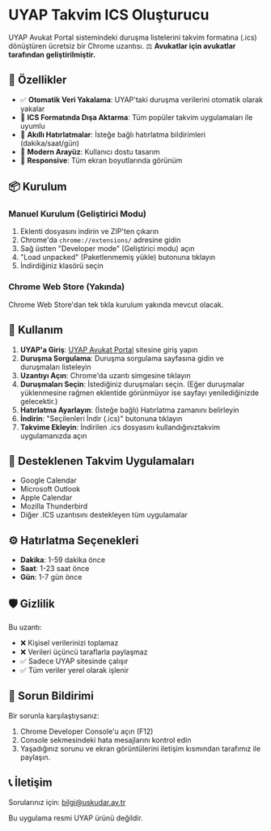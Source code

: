 # UYAP Takvim ICS Oluşturucu

UYAP Avukat Portal sistemindeki duruşma listelerini takvim formatına (.ics) dönüştüren ücretsiz bir Chrome uzantısı.
⚖️ **Avukatlar için avukatlar tarafından geliştirilmiştir.**

## 🚀 Özellikler

- ✅ **Otomatik Veri Yakalama**: UYAP'taki duruşma verilerini otomatik olarak yakalar
- 📅 **ICS Formatında Dışa Aktarma**: Tüm popüler takvim uygulamaları ile uyumlu
- 🔔 **Akıllı Hatırlatmalar**: İsteğe bağlı hatırlatma bildirimleri (dakika/saat/gün)
- 🎨 **Modern Arayüz**: Kullanıcı dostu tasarım
- 📱 **Responsive**: Tüm ekran boyutlarında görünüm

## 📦 Kurulum

### Manuel Kurulum (Geliştirici Modu)
1. Eklenti dosyasını indirin ve ZIP'ten çıkarın
2. Chrome'da `chrome://extensions/` adresine gidin
3. Sağ üstten "Developer mode" (Geliştirici modu) açın
4. "Load unpacked" (Paketlenmemiş yükle) butonuna tıklayın
5. İndirdiğiniz klasörü seçin

### Chrome Web Store (Yakında)
Chrome Web Store'dan tek tıkla kurulum yakında mevcut olacak.

## 🔧 Kullanım

1. **UYAP'a Giriş**: [UYAP Avukat Portal](https://avukatbeta.uyap.gov.tr/) sitesine giriş yapın
2. **Duruşma Sorgulama**: Duruşma sorgulama sayfasına gidin ve duruşmaları listeleyin
3. **Uzantıyı Açın**: Chrome'da uzantı simgesine tıklayın
4. **Duruşmaları Seçin**: İstediğiniz duruşmaları seçin. (Eğer duruşmalar yüklenmesine rağmen eklentide görünmüyor ise sayfayı yenilediğinizde gelecektir.)
5. **Hatırlatma Ayarlayın**: (İsteğe bağlı) Hatırlatma zamanını belirleyin
6. **İndirin**: "Seçilenleri İndir (.ics)" butonuna tıklayın
7. **Takvime Ekleyin**: İndirilen .ics dosyasını kullandığınıztakvim uygulamanızda açın

## 📱 Desteklenen Takvim Uygulamaları

- Google Calendar
- Microsoft Outlook
- Apple Calendar
- Mozilla Thunderbird
- Diğer .ICS uzantısını destekleyen tüm uygulamalar

## ⚙️ Hatırlatma Seçenekleri

- **Dakika**: 1-59 dakika önce
- **Saat**: 1-23 saat önce  
- **Gün**: 1-7 gün önce

## 🛡️ Gizlilik

Bu uzantı:
- ❌ Kişisel verilerinizi toplamaz
- ❌ Verileri üçüncü taraflarla paylaşmaz
- ✅ Sadece UYAP sitesinde çalışır
- ✅ Tüm veriler yerel olarak işlenir

## 🐛 Sorun Bildirimi

Bir sorunla karşılaştıysanız:
1. Chrome Developer Console'u açın (F12)
2. Console sekmesindeki hata mesajlarını kontrol edin
3. Yaşadığınız sorunu ve ekran görüntülerini iletişim kısmından tarafımız ile paylaşın.


## 📞 İletişim

Sorularınız için: [bilgi@uskudar.av.tr](mailto:bilgi@uskudar.av.tr)

Bu uygulama resmi UYAP ürünü değildir.
